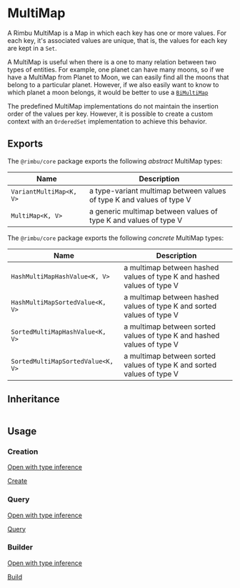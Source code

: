 # MultiMap

A Rimbu MultiMap is a Map in which each key has one or more values. For each key, it's associated values are unique, that is, the values for each key are kept in a `Set`.

A MultiMap is useful when there is a one to many relation between two types of entities. For example, one planet can have many moons, so if we have a MultiMap from Planet to Moon, we can easily find all the moons that belong to a particular planet. However, if we also easily want to know to which planet a moon belongs, it would be better to use a [`BiMultiMap`](bimultimap/)

The predefined MultiMap implementations do not maintain the insertion order of the values per key. However, it is possible to create a custom context with an `OrderedSet` implementation to achieve this behavior.

## Exports

The `@rimbu/core` package exports the following _abstract_ MultiMap types:

| Name                    | Description                                                           |
| ----------------------- | --------------------------------------------------------------------- |
| `VariantMultiMap<K, V>` | a type-variant multimap between values of type K and values of type V |
| `MultiMap<K, V>`        | a generic multimap between values of type K and values of type V      |

The `@rimbu/core` package exports the following _concrete_ MultiMap types:

| Name                              | Description                                                            |
| --------------------------------- | ---------------------------------------------------------------------- |
| `HashMultiMapHashValue<K, V>`     | a multimap between hashed values of type K and hashed values of type V |
| `HashMultiMapSortedValue<K, V>`   | a multimap between hashed values of type K and sorted values of type V |
| `SortedMultiMapHashValue<K, V>`   | a multimap between sorted values of type K and hashed values of type V |
| `SortedMultiMapSortedValue<K, V>` | a multimap between sorted values of type K and sorted values of type V |

## Inheritance

<img id="_inheritance"  class="diagram" />

<script src="multimap/multimap.js"></script>

## Usage

### Creation

[Open with type inference](https://codesandbox.io/s/rimbu-sandbox-d4tbk?previewwindow=console&view=split&editorsize=65&moduleview=1&module=/src/multimap/create.ts ':target=_blank :class=btn')

[Create](https://codesandbox.io/embed/rimbu-sandbox-d4tbk?previewwindow=console&view=split&editorsize=65&codemirror=1&moduleview=1&module=/src/multimap/create.ts ':include :type=iframe width=100% height=450px')

### Query

[Open with type inference](https://codesandbox.io/s/rimbu-sandbox-d4tbk?previewwindow=console&view=split&editorsize=65&moduleview=1&module=/src/multimap/query.ts ':target=_blank :class=btn')

[Query](https://codesandbox.io/embed/rimbu-sandbox-d4tbk?previewwindow=console&view=split&editorsize=65&codemirror=1&moduleview=1&module=/src/multimap/query.ts ':include :type=iframe width=100% height=450px')

### Builder

[Open with type inference](https://codesandbox.io/s/rimbu-sandbox-d4tbk?previewwindow=console&view=split&editorsize=65&moduleview=1&module=/src/multimap/build.ts ':target=_blank :class=btn')

[Build](https://codesandbox.io/embed/rimbu-sandbox-d4tbk?previewwindow=console&view=split&editorsize=65&codemirror=1&moduleview=1&module=/src/multimap/build.ts ':include :type=iframe width=100% height=450px')
